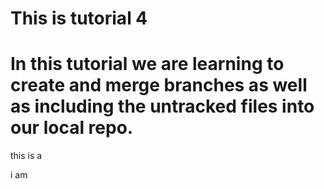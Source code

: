 # This is tutorial 4



# In this tutorial we are learning to create and merge branches as well as including the untracked files into our local repo.

this is a 

i am 
